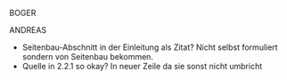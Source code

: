 BOGER


ANDREAS

- Seitenbau-Abschnitt in der Einleitung als Zitat? Nicht selbst formuliert sondern von Seitenbau bekommen.
- Quelle in 2.2.1 so okay? In neuer Zeile da sie sonst nicht umbricht

